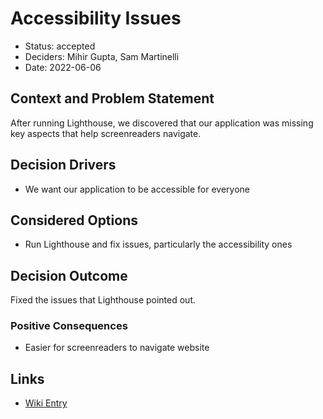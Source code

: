 # Accessibility Issues

- Status: accepted
- Deciders: Mihir Gupta, Sam Martinelli
- Date: 2022-06-06

## Context and Problem Statement

After running Lighthouse, we discovered that our application was missing key aspects that help screenreaders navigate.

## Decision Drivers

- We want our application to be accessible for everyone

## Considered Options


- Run Lighthouse and fix issues, particularly the accessibility ones

## Decision Outcome

Fixed the issues that Lighthouse pointed out.

### Positive Consequences <!-- optional -->

- Easier for screenreaders to navigate website


## Links <!-- optional -->

- [Wiki Entry](https://github.com/cse112-sp22-group3/rocketrecipes/wiki/Lighthouse---Accessibility)
